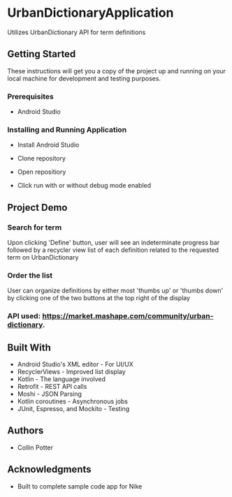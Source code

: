 # UrbanDictionaryApplication
Utilizes UrbanDictionary API for term definitions
## Getting Started
These instructions will get you a copy of the project up and running on your local machine for development and testing purposes. 

### Prerequisites
- Android Studio

### Installing and Running Application
- Install Android Studio

- Clone repository

- Open repositiory

- Click run with or without debug mode enabled

## Project Demo
### Search for term

Upon clicking 'Define' button, user will see an indeterminate progress bar followed by a recycler view list of each definition related to the requested term on UrbanDictionary

### Order the list

User can organize definitions by either most 'thumbs up' or 'thumbs down' by clicking one of the two buttons at the top right of the display

### API used: https://market.mashape.com/community/urban-dictionary.

## Built With
- Android Studio's XML editor - For UI/UX
- RecyclerViews - Improved list display
- Kotlin - The language involved
- Retrofit - REST API calls
- Moshi - JSON Parsing
- Kotlin coroutines - Asynchronous jobs
- JUnit, Espresso, and Mockito - Testing 

## Authors
- Collin Potter

## Acknowledgments
- Built to complete sample code app for Nike
